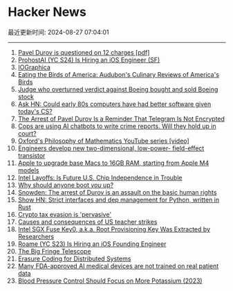 # Hacker News

最近更新时间: 2024-08-27 07:04:01

--- 
1. [Pavel Durov is questioned on 12 charges [pdf]](https://www.tribunal-de-paris.justice.fr/sites/default/files/2024-08/2024-08-26%20-%20CP%20TELEGRAM%20.pdf) 
2. [ProhostAI (YC S24) Is Hiring an iOS Engineer (SF)](https://www.ycombinator.com/companies/prohostai/jobs/if61XBq-founding-engineer-ios) 
3. [IOGraphica](https://iographica.com/) 
4. [Eating the Birds of America: Audubon's Culinary Reviews of America's Birds](https://usbirdhistory.com/audubon-eating-americas-birds/) 
5. [Judge who overturned verdict against Boeing bought and sold Boeing stock](https://www.businessinsider.com/judge-boeing-zunum-lawsuit-stock-trade-accident-ethics-2024-8) 
6. [Ask HN: Could early 80s computers have had better software given today's CS?](https://news.ycombinator.com/item?id=41360030) 
7. [The Arrest of Pavel Durov Is a Reminder That Telegram Is Not Encrypted](https://gizmodo.com/the-arrest-of-pavel-durov-is-a-reminder-that-telegram-is-not-encrypted-2000490960) 
8. [Cops are using AI chatbots to write crime reports. Will they hold up in court?](https://apnews.com/article/ai-writes-police-reports-axon-body-cameras-chatgpt-a24d1502b53faae4be0dac069243f418) 
9. [Oxford's Philosophy of Mathematics YouTube series [video]](https://www.youtube.com/watch?v=uo1xDbsYAcU&list=PLg5tKDNI_a86OO6J9HuIngyROBsUqcf_z) 
10. [Engineers develop new two-dimensional, low-power- field-effect transistor](https://techxplore.com/news/2024-08-dimensional-power-consumption-field-effect.html) 
11. [Apple to upgrade base Macs to 16GB RAM, starting from Apple M4 models](https://www.business-standard.com/technology/tech-news/apple-to-upgrade-base-macs-to-16gb-ram-starting-from-m4-models-report-124082600272_1.html) 
12. [Intel Layoffs: Is Future U.S. Chip Independence in Trouble](https://spectrum.ieee.org/chips-act-and-intel) 
13. [Why should anyone boot *you* up?](https://solmaz.io/why-should-anyone-boot-you-up) 
14. [Snowden: The arrest of Durov is an assault on the basic human rights](https://twitter.com/Snowden/status/1827695836832334169) 
15. [Show HN: Strict interfaces and dep management for Python, written in Rust](https://github.com/gauge-sh/tach) 
16. [Crypto tax evasion is 'pervasive'](https://www.ft.com/content/5707abb8-fb86-4b3d-b7e0-4bc716c12b36) 
17. [Causes and consequences of US teacher strikes](https://www.nber.org/papers/w32862) 
18. [Intel SGX Fuse Key0, a.k.a. Root Provisioning Key Was Extracted by Researchers](https://twitter.com/_markel___/status/1828112469010596347) 
19. [Roame (YC S23) Is Hiring an iOS Founding Engineer](https://www.ycombinator.com/companies/roame/jobs/e8G5FJF-founding-ios-engineer) 
20. [The Big Fringe Telescope](https://arxiv.org/abs/2408.01386) 
21. [Erasure Coding for Distributed Systems](https://transactional.blog/blog/2024-erasure-coding) 
22. [Many FDA-approved AI medical devices are not trained on real patient data](https://medicalxpress.com/news/2024-08-fda-ai-medical-devices-real.html) 
23. [Blood Pressure Control Should Focus on More Potassium (2023)](https://www.ahajournals.org/doi/10.1161/HYPERTENSIONAHA.123.20545) 
